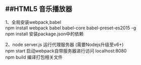 ##HTML5 音乐播放器
--------------
1、全局安装webpack,babel	<br/>
npm install webpack babel babel-core babel-preset-es2015 -g <br/>
npm install 安装package.json中的依赖 <br/>

2、node server.js 运行代理服务器 (需要Nodejs升级至v6+)<br/>
npm start 启动webpack自带服务器进行访问 localhost:8080 <br/>
npm build 编译打包相关文件 <br/>
